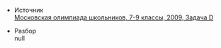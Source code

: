 - Источник  
[Московская олимпиада школьников, 7-9 классы, 2009, Задача D](https://informatics.msk.ru/course/view.php?id=13#section-1)

- Разбор  
null
